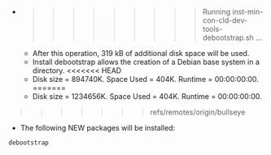 * >>>>>>>>> Running inst-min-con-cld-dev-tools-debootstrap.sh ...
  * After this operation, 319 kB of additional disk space will be used.
  * Install debootstrap allows the creation of a Debian base system in a directory.
<<<<<<< HEAD
  * Disk size = 894740K. Space Used = 404K. Runtime = 00:00:00:00.
=======
  * Disk size = 1234656K. Space Used = 404K. Runtime = 00:00:00:00.
>>>>>>> refs/remotes/origin/bullseye
  * The following NEW packages will be installed:
  ```bash
debootstrap
  ```

